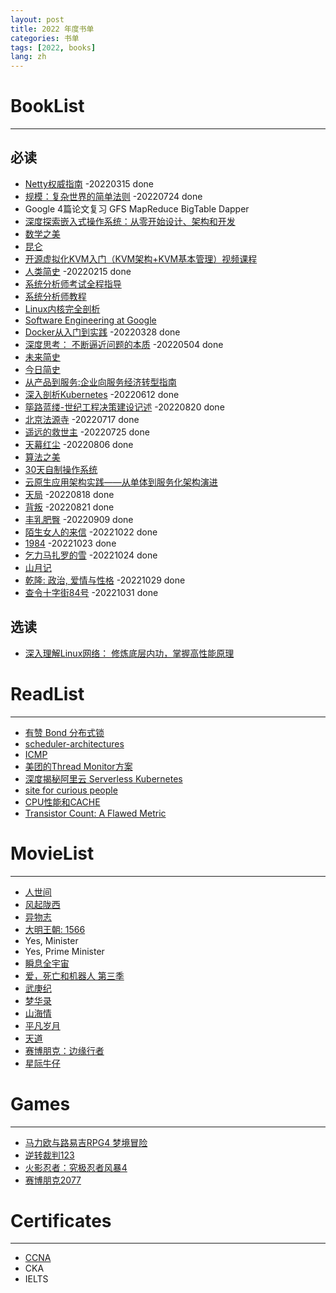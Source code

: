 ```yaml
---
layout: post
title: 2022 年度书单
categories: 书单
tags: [2022, books]
lang: zh
---
```


# BookList
---
## 必读
- [Netty权威指南](https://book.douban.com/subject/25897245/) -20220315 done
- [规模：复杂世界的简单法则](https://book.douban.com/subject/30244461/) -20220724 done
- Google 4篇论文复习 GFS MapReduce BigTable Dapper
- [深度探索嵌入式操作系统：从零开始设计、架构和开发](https://book.douban.com/subject/26643785/)
- [数学之美](https://book.douban.com/subject/10750155/)
- [昆仑](https://book.douban.com/subject/33429491/)
- [开源虚拟化KVM入门（KVM架构+KVM基本管理）视频课程](https://edu.51cto.com/center/course/lesson/index?id=118666)
- [人类简史](https://book.douban.com/subject/25985021/) -20220215 done
- [系统分析师考试全程指导](https://book.douban.com/subject/3998926/)
- [系统分析师教程](https://baike.baidu.com/item/%E7%B3%BB%E7%BB%9F%E5%88%86%E6%9E%90%E5%B8%88%E6%95%99%E7%A8%8B/8182174)
- [Linux内核完全剖析](https://book.douban.com/subject/3229243/)
- [Software Engineering at Google](https://abseil.io/resources/swe_at_google.2.pdf)
- [Docker从入门到实践](https://yeasy.gitbook.io/docker_practice/underly/arch) -20220328 done
- [深度思考： 不断逼近问题的本质](http://product.dangdang.com/25336322.html) -20220504 done
- [未来简史](https://book.douban.com/subject/26943161/)
- [今日简史](https://book.douban.com/subject/30259720/)
- [从产品到服务:企业向服务经济转型指南](https://book.douban.com/subject/3596861/)
- [深入剖析Kubernetes](https://book.douban.com/subject/35424872/) -20220612 done
- [筚路蓝缕-世纪工程决策建设记述](https://book.douban.com/subject/30348776/) -20220820 done
- [北京法源寺](https://book.douban.com/subject/1062991/) -20220717 done
- [遥远的救世主](https://book.douban.com/subject/1322455/) -20220725 done
- [天幕红尘](https://book.douban.com/subject/1322455/) -20220806 done
- [算法之美](https://book.douban.com/subject/30155731/)
- [30天自制操作系统](https://book.douban.com/subject/11530329/)
- [云原生应用架构实践——从单体到服务化架构演进](https://book.douban.com/subject/27091064/)
- [天局](https://book.douban.com/subject/27032786/) -20220818 done
- [背叛](https://book.douban.com/subject/1578545/) -20220821 done
- [丰乳肥臀](https://book.douban.com/subject/20257955/) -20220909 done
- [陌生女人的来信](https://book.douban.com/subject/26745030/) -20221022 done 
- [1984](https://book.douban.com/subject/26641288/) -20221023 done 
- [乞力马扎罗的雪](https://book.douban.com/subject/35100567/) -20221024 done 
- [山月记](https://book.douban.com/subject/35026475/) 
- [乾隆: 政治, 爱情与性格](https://book.douban.com/subject/35669245/) -20221029 done
- [查令十字街84号](https://book.douban.com/subject/26768309/) -20221031 done

## 选读
- [深入理解Linux网络： 修炼底层内功，掌握高性能原理](https://book.douban.com/subject/35922722/)


# ReadList
--- 

- [有赞 Bond 分布式锁](https://cloud.tencent.com/developer/article/1587433)
- [scheduler-architectures](https://www.cl.cam.ac.uk/research/srg/netos/camsas/blog/2016-03-09-scheduler-architectures.html)
- [ICMP](https://blog.paessler.com/disabling-icmp-and-snmp-wont-increase-security-but-will-impact-network-monitoring)
- [美团的Thread Monitor方案](https://tech.meituan.com/2020/04/02/java-pooling-pratice-in-meituan.html)
- [深度揭秘阿里云 Serverless Kubernetes](https://www.infoq.cn/article/xkJNoczVDHARLkKjvDOm)
- [site for curious people](https://manybutfinite.com/post/what-does-an-idle-cpu-do/)
- [CPU性能和CACHE](https://plantegg.github.io/2021/07/19/CPU%E6%80%A7%E8%83%BD%E5%92%8CCACHE/)
- [Transistor Count: A Flawed Metric](https://www.realworldtech.com/transistor-count-flawed-metric/)

# MovieList
---

- [人世间](https://movie.douban.com/subject/35207856/)
- [风起陇西](https://movie.douban.com/subject/26766214/)
- [异物志](https://movie.douban.com/subject/26889177/)
- [大明王朝: 1566](https://movie.douban.com/subject/2210001/)
- Yes, Minister
- Yes, Prime Minister
- [瞬息全宇宙](https://movie.douban.com/subject/30314848/)
- [爱，死亡和机器人 第三季](https://movie.douban.com/subject/35436582/?ivk_sa=1024320u)
- [武庚纪](https://movie.douban.com/subject/26564735/)
- [梦华录](https://movie.douban.com/subject/35231822/)
- [山海情](https://book.douban.com/subject/35494904/)
- [平凡岁月](https://book.douban.com/subject/34864748/)
- [天道](https://movie.douban.com/subject/2347485/)
- [赛博朋克：边缘行者](https://movie.douban.com/subject/35118256/)
- [星际牛仔](https://movie.douban.com/subject/1424406/)

# Games
---
- [马力欧与路易吉RPG4 梦境冒险](https://zh.wikipedia.org/zh-sg/%E7%91%AA%E5%88%A9%E6%AD%90%E8%88%87%E8%B7%AF%E6%98%93%E5%90%89RPG4_%E5%A4%A2%E5%A2%83%E5%86%92%E9%9A%AA)
- [逆转裁判123](https://www.douban.com/game/25890885/)
- [火影忍者：究极忍者风暴4](https://www.douban.com/game/26382626/)
- [赛博朋克2077](https://www.douban.com/game/25931998/)

# Certificates
---
- [CCNA](https://ke.qq.com/webcourse/index.html#cid=3200525&term_id=103327984&taid=10932152060401165&vid=5285890803968219215)
- CKA
- IELTS
